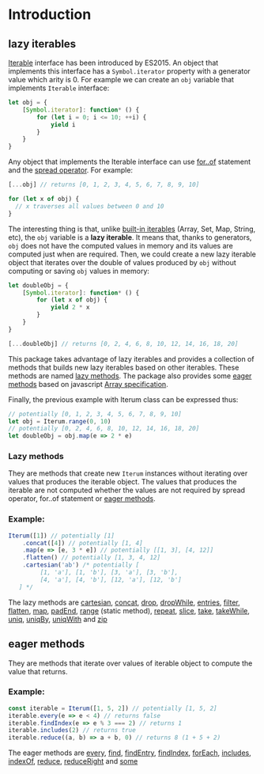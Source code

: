 # Introduction

## lazy iterables

[Iterable](https://developer.mozilla.org/en-US/docs/Web/JavaScript/Reference/Iteration_protocols#The_iterable_protocol) interface has been introduced by ES2015. An object that implements this interface has a `Symbol.iterator` property with a generator value which arity is 0. For example we can create an `obj` variable that implements `Iterable` interface:

``` javascript
let obj = {
    [Symbol.iterator]: function* () {
        for (let i = 0; i <= 10; ++i) {
            yield i
        }
    }
}
```

Any object that implements the Iterable interface can use [for..of](https://developer.mozilla.org/en-US/docs/Web/JavaScript/Reference/Statements/for...of) statement and the [spread operator](https://developer.mozilla.org/en-US/docs/Web/JavaScript/Reference/Operators/Spread_operator). For example:

``` javascript 
[...obj] // returns [0, 1, 2, 3, 4, 5, 6, 7, 8, 9, 10]

for (let x of obj) {
  // x traverses all values between 0 and 10
}
```

The interesting thing is that, unlike [built-in iterables](https://developer.mozilla.org/en-US/docs/Web/JavaScript/Reference/Iteration_protocols#Built-in_iterables) (Array, Set, Map, String, etc), the `obj` variable is a **lazy iterable**. It means that, thanks to generators, `obj` does not have the computed values in memory and its values are computed just when are required. Then, we could create a new lazy iterable object that iterates over the double of values produced by `obj` without computing or saving `obj` values in memory:

``` javascript
let doubleObj = {
    [Symbol.iterator]: function* () {
        for (let x of obj) {
            yield 2 * x
        }
    }
}

[...doubleObj] // returns [0, 2, 4, 6, 8, 10, 12, 14, 16, 18, 20]
```

This package takes advantage of lazy iterables and provides a collection of methods that builds new lazy iterables based on other iterables. These methods are named [lazy methods](#lazy-methods). The package also provides some [eager methods](#eager-methods) based on javascript [Array specification](https://developer.mozilla.org/en-US/docs/Web/JavaScript/Reference/Global_Objects/Array). 

Finally, the previous example with Iterum class can be expressed thus:

``` javascript
// potentially [0, 1, 2, 3, 4, 5, 6, 7, 8, 9, 10]
let obj = Iterum.range(0, 10)
// potentially [0, 2, 4, 6, 8, 10, 12, 14, 16, 18, 20]
let doubleObj = obj.map(e => 2 * e)
```

### Lazy methods
They are methods that create new `Iterum` instances without iterating over values that produces the iterable object. The values that produces the iterable are not computed whether the values are not required by spread operator, for..of statement or [eager methods](#eager-methods).

### Example:
``` javascript
Iterum([1]) // potentially [1]
    .concat([4]) // potentially [1, 4]
    .map(e => [e, 3 * e]) // potentially [[1, 3], [4, 12]]
    .flatten() // potentially [1, 3, 4, 12]
    .cartesian('ab') /* potentially [
         [1, 'a'], [1, 'b'], [3, 'a'], [3, 'b'],
         [4, 'a'], [4, 'b'], [12, 'a'], [12, 'b']
   ] */
```

The lazy methods are [cartesian](API.md#cartesian-iterables), [concat](API.md#concat-iterables), [drop](API.md#drop-n--1), [dropWhile](API.md#dropwhile-predicate-context--this), [entries](API.md#entries-), [filter](API.md#filter-predicate-context--this), [flatten](API.md#flatten-depth--1), [map](API.md#map-cb-context--this), [padEnd](API.md#padend-length--0-value--undefined), [range](API.md#iterumrangestart--0-end--infinity-step--1) (static method), [repeat](API.md#repeatn--infinity), [slice](API.md#slice-start--0-end--infinity), [take](API.md#take-n--1), [takeWhile](API.md#takewhile-predicate-context--this), [uniq](API.md#uniq-), [uniqBy](API.md#uniqby-cb--e--e), [uniqWith](API.md#uniqwith-cmp--samevaluezero) and [zip](API.md#zip-iterables)

## eager methods

They are methods that iterate over values of iterable object to compute the value that returns.

### Example:
``` javascript
const iterable = Iterum([1, 5, 2]) // potentially [1, 5, 2]
iterable.every(e => e < 4) // returns false
iterable.findIndex(e => e % 3 === 2) // returns 1
iterable.includes(2) // returns true
iterable.reduce((a, b) => a + b, 0) // returns 8 (1 + 5 + 2) 
```

The eager methods are [every](API.md#every-predicate-context--this), [find](API.md#find-predicate-context--this), [findEntry](API.md#findentry-predicate-context--this), [findIndex](API.md#findindex-predicate-context--this), [forEach](API.md#foreach-cb-context), [includes](API.md#includes-value-fromindex--0), [indexOf](API.md#indexof-value-fromindex--0), [reduce](API.md#reduce-cb-initialvalue), [reduceRight](API.md#reduceright-cb-initialvalue) and [some](API.md#some-predicate-context--this)